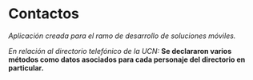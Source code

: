 # Contactos

_Aplicación creada para el ramo de desarrollo de soluciones móviles._

_En relación al directorio telefónico de la UCN:_ **Se declararon varios métodos como datos asociados para cada personaje del directorio en particular.**
